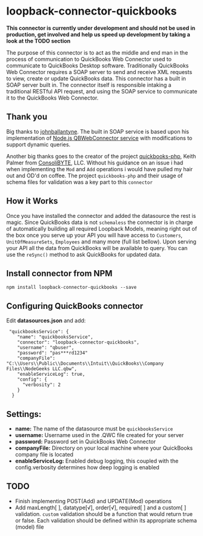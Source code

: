 # loopback-connector-quickbooks

**This connector is currently under development and should not be used in production, get involved and help us speed up 
development by taking a look at the TODO section**

The purpose of this connector is to act as the middle and end man in the process of communication to QuickBooks Web 
Connector used to communicate to QuickBooks Desktop software. Traditionally QuickBooks Web Connector requires a SOAP 
server to send and receive XML requests to view, create or update QuickBooks data. This connector has a built in SOAP 
server built in. The connector itself is responsible intaking a traditional RESTful API request, and using the SOAP 
service to communicate it to the QuickBooks Web Connector.

## Thank you
Big thanks to [johnballantyne](https://github.com/johnballantyne?tab=overview&from=2016-08-01&to=2016-08-31&utf8=%E2%9C%93). 
The built in SOAP service is based upon his implementation of [Node.js QBWebConnector service](https://github.com/johnballantyne/qbws) 
with modifications to support dynamic queries.

Another big thanks goes to the creator of the project [quickbooks-php](https://github.com/consolibyte/quickbooks-php), 
Keith Palmer from [ConsoliBYTE](https://github.com/consolibyte), LLC. Without his guidance on an issue i had when implementing the `Mod` and `Add` 
operations i would have pulled my hair out and OD'd on coffee. The project `quickbooks-php` and their usage of schema 
files for validation was a key part to this `connector`

## How it Works
 Once you have installed the connector and added the datasource the rest is magic. Since QuickBooks data is not 
 `schemaless` the connector is in charge of automatically building all required Loopback Models, meaning right out of 
 the box once you serve up your API you will have access to `Customers`, `UnitOfMeasureSets`, `Employees` and many more 
 (full list bellow). Upon serving your API all the data from QuickBooks will be available to query. You can use the 
 `reSync()` method to ask QuickBooks for updated data.    

## Install connector from NPM

    npm install loopback-connector-quickbooks --save

## Configuring QuickBooks connector
Edit **datasources.json** and add:

     "quickbooksService": {
        "name": "quickbooksService",
        "connector": "loopback-connector-quickbooks",
        "username": "qbuser",
        "password": "pas***rd1234"
        "companyFile": "C:\\Users\\Public\\Documents\\Intuit\\QuickBooks\\Company Files\\NodeGeeks LLC.qbw",
        "enableServiceLog": true,
        "config": {
          "verbosity": 2
        }
      }
    
Settings:
---------
- **name:** The name of the datasource must be `quickbooksService`
- **username:** Username used in the .QWC file created for your server
- **password:** Password set in QuickBooks Web Connector
- **companyFile:** Directory on your local machine where your QuickBooks company file is located
- **enableServiceLog:** Enabled debug logging, this coupled with the config.verbosity determines how deep logging is enabled  


## TODO
  * Finish implementing POST(Add) and UPDATE(Mod) operations 
  * Add maxLength[ ], datatype[√], order[√], required[ ] and a custom[ ] validation. `custom` validation should be a function that would return true or false. Each validation should be defined within its appropriate schema (model) file
